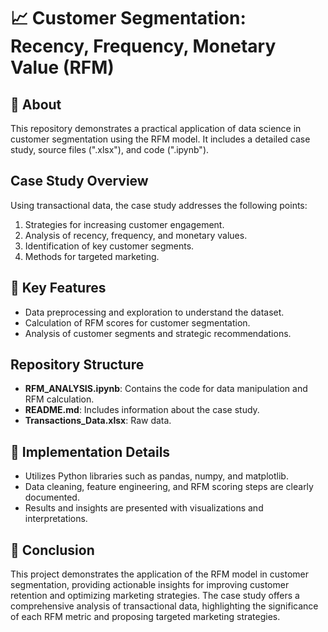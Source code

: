 # 📈 Customer Segmentation: Recency, Frequency, Monetary Value (RFM)

## 📌 About

This repository demonstrates a practical application of data science in customer segmentation using the RFM model. It includes a detailed case study, source files (".xlsx"), and code (".ipynb").

## Case Study Overview

Using transactional data, the case study addresses the following points:

1. Strategies for increasing customer engagement.
2. Analysis of recency, frequency, and monetary values.
3. Identification of key customer segments.
4. Methods for targeted marketing.

## 📌 Key Features

- Data preprocessing and exploration to understand the dataset.
- Calculation of RFM scores for customer segmentation.
- Analysis of customer segments and strategic recommendations.

## Repository Structure

- **RFM_ANALYSIS.ipynb**: Contains the code for data manipulation and RFM calculation.
- **README.md**: Includes information about the case study.
- **Transactions_Data.xlsx**: Raw data.

## 📌 Implementation Details

- Utilizes Python libraries such as pandas, numpy, and matplotlib.
- Data cleaning, feature engineering, and RFM scoring steps are clearly documented.
- Results and insights are presented with visualizations and interpretations.

## 📌 Conclusion

This project demonstrates the application of the RFM model in customer segmentation, providing actionable insights for improving customer retention and optimizing marketing strategies. The case study offers a comprehensive analysis of transactional data, highlighting the significance of each RFM metric and proposing targeted marketing strategies.
